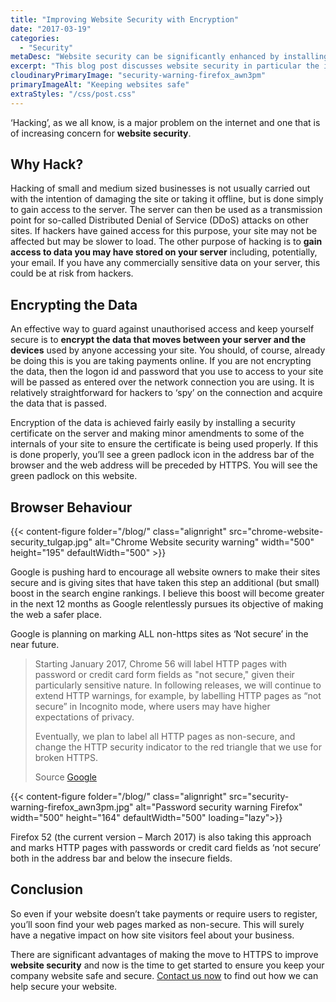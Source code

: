 ```yaml
---
title: "Improving Website Security with Encryption"
date: "2017-03-19"
categories:
  - "Security"
metaDesc: "Website security can be significantly enhanced by installing a security certificate and encrypting traffic moving to and from the server."
excerpt: "This blog post discusses website security in particular the increasing need to move to secure connections between server and devices used to access websites to combat hacking. The benefits of encryption are mentioned and the move to HTTPS is strongly recommended."
cloudinaryPrimaryImage: "security-warning-firefox_awn3pm"
primaryImageAlt: "Keeping websites safe"
extraStyles: "/css/post.css"
---
```


‘Hacking’, as we all know, is a major problem on the internet and one that is of increasing concern for **website security**.

## Why Hack?

Hacking of small and medium sized businesses is not usually carried out with the intention of damaging the site or taking it offline, but is done simply to gain access to the server. The server can then be used as a transmission point for so-called Distributed Denial of Service (DDoS) attacks on other sites. If hackers have gained access for this purpose, your site may not be affected but may be slower to load. The other purpose of hacking is to **gain access to data you may have stored on your server** including, potentially, your email. If you have any commercially sensitive data on your server, this could be at risk from hackers.

## Encrypting the Data

An effective way to guard against unauthorised access and keep yourself secure is to **encrypt the data that moves between your server and the devices** used by anyone accessing your site. You should, of course, already be doing this is you are taking payments online. If you are not encrypting the data, then the logon id and password that you use to access to your site will be passed as entered over the network connection you are using. It is relatively straightforward for hackers to ‘spy’ on the connection and acquire the data that is passed.

Encryption of the data is achieved fairly easily by installing a security certificate on the server and making minor amendments to some of the internals of your site to ensure the certificate is being used properly. If this is done properly, you’ll see a green padlock icon in the address bar of the browser and the web address will be preceded by HTTPS. You will see the green padlock on this website.

## Browser Behaviour

{{< content-figure folder="/blog/"
class="alignright"
src="chrome-website-security_tulgap.jpg"
alt="Chrome Website security warning"
width="500" height="195" defaultWidth="500" >}}

Google is pushing hard to encourage all website owners to make their sites secure and is giving sites that have taken this step an additional (but small) boost in the search engine rankings. I believe this boost will become greater in the next 12 months as Google relentlessly pursues its objective of making the web a safer place.

Google is planning on marking ALL non-https sites as ‘Not secure’ in the near future.

> Starting January 2017, Chrome 56 will label HTTP pages with password or credit card form fields as "not secure," given their particularly sensitive nature. In following releases, we will continue to extend HTTP warnings, for example, by labelling HTTP pages as “not secure” in Incognito mode, where users may have higher expectations of privacy.
>
> Eventually, we plan to label all HTTP pages as non-secure, and change the HTTP security indicator to the red triangle that we use for broken HTTPS.
>
> Source [Google](https://security.googleblog.com/2016/09/moving-towards-more-secure-web.html "website security")

{{< content-figure folder="/blog/"
class="alignright"
src="security-warning-firefox_awn3pm.jpg"
alt="Password security warning Firefox"
width="500" height="164" defaultWidth="500"
loading="lazy">}}

Firefox 52 (the current version – March 2017) is also taking this approach and marks HTTP pages with passwords or credit card fields as ‘not secure’ both in the address bar and below the insecure fields.

## Conclusion

So even if your website doesn’t take payments or require users to register, you’ll soon find your web pages marked as non-secure. This will surely have a negative impact on how site visitors feel about your business.

There are significant advantages of making the move to HTTPS to improve **website security** and now is the time to get started to ensure you keep your company website safe and secure. [Contact us now](/contact/) to find out how we can help secure your website.
